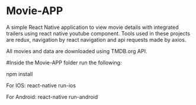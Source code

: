 # Movie-APP
A simple React Native application to view movie details with integrated trailers using react native youtube component. 
Tools used in these projects are redux, navigation by react navigation and api requests made by axios.

All movies and data are downloaded using TMDB.org API.

#Inside the Movie-APP folder run the following:

npm install

For IOS: react-native run-ios

For Android: react-native run-android